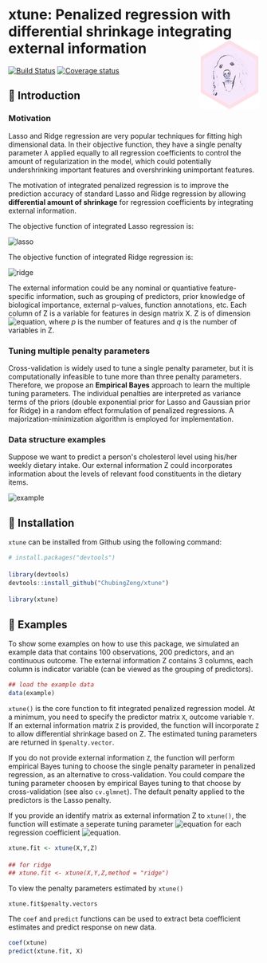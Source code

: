 <!-- README.md is generated from README.Rmd. Please edit that file -->

xtune: Penalized regression with differential shrinkage integrating external information <img src="man/figures/logo.png" align="right" />
=======

[![Build Status](https://travis-ci.org/ChubingZeng/xtune.svg?branch=master)](https://travis-ci.org/ChubingZeng/xtune)
[![Coverage status](https://codecov.io/gh/ChubingZeng/xtune/branch/master/graph/badge.svg)](https://codecov.io/gh/ChubingZeng/xtune)



&#x1F4D7;  Introduction
-----------------------

### Motivation

Lasso and Ridge regression are very popular techniques for fitting high dimensional data. In their objective function, they have a single penalty parameter *λ* applied equally to all regression coefficients to control the amount of regularization in the model, which could potentially undershrinking important features and overshrinking unimportant features.

The motivation of integrated penalized regression is to improve the prediction accuracy of standard Lasso and Ridge regression by allowing **differential amount of shrinkage** for regression coefficients by integrating external information.

The objective function of integrated Lasso regression is: 

![lasso](https://user-images.githubusercontent.com/23446412/56463267-9b5eeb00-6385-11e9-8aed-82b9df287d5e.png)

The objective function of integrated Ridge regression is: 

![ridge](https://user-images.githubusercontent.com/23446412/56463270-a580e980-6385-11e9-94a9-2a4245127670.png)



The external information could be any nominal or quantiative feature-specific information, such as grouping of predictors, prior knowledge of biological importance, external p-values, function annotations, etc. Each column of Z is a variable for features in design matrix X. Z is of dimension ![equation](https://latex.codecogs.com/gif.latex?p&space;\times&space;q), where *p* is the number of features and *q* is the number of variables in Z.

### Tuning multiple penalty parameters

Cross-validation is widely used to tune a single penalty parameter, but it is computationally infeasible to tune more than three penalty parameters. Therefore, we propose an **Empirical Bayes** approach to learn the multiple tuning parameters. The individual penalties are interpreted as variance terms of the priors (double exponential prior for Lasso and Gaussian prior for Ridge) in a random effect formulation of penalized regressions. A majorization-minimization algorithm is employed for implementation. 

### Data structure examples

Suppose we want to predict a person's cholesterol level using his/her weekly dietary intake. Our external information Z could incorporates information about the levels of relevant food constituents in the dietary items.

![example](https://user-images.githubusercontent.com/23446412/56463366-969b3680-6387-11e9-8023-a2cc4bc0cd0d.png)


&#x1F4D9;  Installation
-----------------------
`xtune` can be installed from Github using the following command:

``` r
# install.packages("devtools")

library(devtools)
devtools::install_github("ChubingZeng/xtune")

library(xtune)
```

&#x1F4D8;  Examples
-------------------
To show some examples on how to use this package, we simulated an example data that contains 100 observations, 200 predictors, and an continuous outcome. The external information Z contains 3 columns, each column is indicator variable (can be viewed as the grouping of predictors). 

``` r
## load the example data
data(example)
```

`xtune()` is the core function to fit integrated penalized regression model. At a minimum, you need to specify the predictor matrix `X`, outcome variable `Y`. If an external information matrix `Z` is provided, the function will incorporate `Z` to allow differential shrinkage based on Z. The estimated tuning parameters are returned in `$penalty.vector`. 

If you do not provide external information `Z`, the function will perform empirical Bayes tuning to choose the single penalty parameter in penalized regression, as an alternative to cross-validation. You could compare the tuning parameter choosen by empirical Bayes tuning to that choose by cross-validation (see also `cv.glmnet`). The default penalty applied to the predictors is the Lasso penalty. 

If you provide an identify matrix as external information Z to `xtune()`, the function will estimate a seperate tuning parameter ![equation](https://latex.codecogs.com/gif.latex?\lambda_j) for each regression coefficient ![equation](https://latex.codecogs.com/gif.latex?\beta_j).

``` r
xtune.fit <- xtune(X,Y,Z)

## for ridge
## xtune.fit <- xtune(X,Y,Z,method = "ridge")
```

To view the penalty parameters estimated by `xtune()`

```
xtune.fit$penalty.vectors
```

The `coef` and `predict` functions can be used to extract beta coefficient estimates and predict response on new data. 

``` r
coef(xtune)
predict(xtune.fit, X)
```

